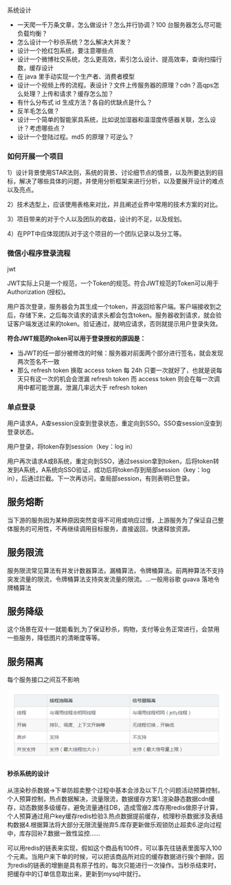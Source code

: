 系统设计

- 一天爬一千万条文章，怎么做设计？怎么并行协调？100 台服务器怎么尽可能负载均衡？ 
- 怎么设计一个秒杀系统？怎么解决大并发？ 
- 设计一个抢红包系统，要注意哪些点 
- 设计一个微博社交系统，怎么更高效，索引怎么设计、提高效率，查询扫描行数，缓存设计 
- 在 java 里手动实现一个生产者、消费者模型 
- 设计一个视频上传的流程。表设计？文件上传服务器的原理？cdn？高qps怎么处理？上传和请求？缓存怎么加？ 
- 有什么分布式 id 生成方法？各自的优缺点是什么？ 
- 反羊毛怎么做？ 
- 设计一个简单的智能家具系统，比如说加湿器和温湿度传感器关联，怎么设计？考虑哪些点？ 
- 设计一个登陆过程。md5 的原理？可逆么？

### 如何开展一个项目

1）设计背景使用STAR法则，系统的背景、讨论细节点的情景，以及所要达到的目标，解决了哪些具体的问题，并使用分析框架来进行分析，以及要展开设计的难点以及亮点。

2）技术选型上，应该使用表格来对比，并且阐述业界中常用的技术方案的对比。

3）项目带来的对于个人以及团队的收益，设计的不足，以及规划。

4）在PPT中应体现团队对于这个项目的一个团队记录以及分工等。



### 微信小程序登录流程

jwt

JWT实际上只是一个规范，一个Token的规范。符合JWT规范的Token可以用于Authorization (授权)。

用户首次登录，服务器会为其生成一个token，并返回给客户端。客户端接收到之后，存储下来，之后每次请求的请求头都会包含token。服务器收到请求，就会验证客户端发送过来的token。验证通过，就响应请求，否则就提示用户登录失效。

**符合JWT规范的token可以用于登录授权的原因是：**

- 当JWT的任一部分被修改的时候：服务器对前面两个部分进行签名，就会发现两次签名不一致
- 那么 refresh token 换取 access token 每 24h 只要一次就好了，也就是说每天只有这一次的机会会泄漏 refresh token
  而 access token 则会在每一次调用中都可能泄漏，泄漏几率远大于 refresh token

### 单点登录

用户请求A，A查session没查到登录状态，重定向到SSO。SSO查session没查到登录状态。

用户登录，将token存到session（key：log in）

用户再次请求A或B系统，重定向到SSO，通过session拿到token，后将token转发到A系统，A系统向SSO验证，成功后将token存到局部session（key：log in），后通过拦截。下一次再访问，查局部session，有则表明已登录。

## 服务熔断

当下游的服务因为某种原因突然变得不可用或响应过慢，上游服务为了保证自己整体服务的可用性，不再继续调用目标服务，直接返回，快速释放资源。

## 服务限流

服务限流常见算法有并发计数器算法，漏桶算法，令牌桶算法。前两种算法不支持突发流量的限流，令牌桶算法支持突发流量的限流。…一般用谷歌 guava 落地令牌桶算法

## 服务降级

这个场景在双十一就能看到,为了保证秒杀，购物，支付等业务正常进行，会禁用一些服务，降低图片的清晰度等等。

## 服务隔离

每个服务接口之间互不影响

![](\md\88.png)

#### 秒杀系统的设计

从渲染秒杀数据->下单防超卖整个过程中基本会涉及以下几个问题活动预算控制，个人预算控制，热点数据解决，流量限流，数据缓存方案1.渲染静态数据cdn缓存，动态数据多级缓存，避免流量通往DB，造成雪崩2.库存用redis做原子计算，个人预算通过用户key缓存redis检验3.热点数据提前缓存，梳理秒杀数据涉及表结构数据4.根据算法将大部分无限流量抛弃5.库存更新做乐观锁防止超卖6.逆向过程中，库存回补7.数据一致性监控......



可以用redis的链表来实现，假如这个商品有100件，可以事先往链表里面写入100个元素。当用户来下单的时候，可以把该商品所对应的缓存数据进行挨个删除，因为redis的链表的增删是具有原子性的，每次只能进行一次操作。当秒杀结束时，把缓存中的订单信息取出来，更新到mysql中就行。







